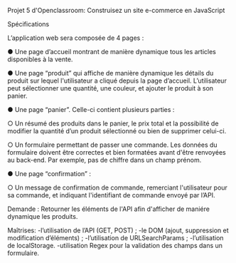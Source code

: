 Projet 5 d'Openclassroom: Construisez un site e-commerce en JavaScript

Spécifications

L’application web sera composée de 4 pages :

● Une page d’accueil montrant de manière dynamique tous les articles disponibles à
la vente.

● Une page “produit” qui affiche de manière dynamique les détails du produit sur
lequel l'utilisateur a cliqué depuis la page d’accueil. L’utilisateur
peut sélectionner une quantité, une couleur, et ajouter le produit à son panier.

● Une page “panier”. Celle-ci contient plusieurs parties :

○ Un résumé des produits dans le panier, le prix total et la possibilité de
modifier la quantité d’un produit sélectionné ou bien de supprimer celui-ci.

○ Un formulaire permettant de passer une commande. Les données du
formulaire doivent être correctes et bien formatées avant d'être renvoyées au
back-end. Par exemple, pas de chiffre dans un champ prénom.

● Une page “confirmation” :

○ Un message de confirmation de commande, remerciant l'utilisateur pour sa
commande, et indiquant l'identifiant de commande envoyé par l’API.


Demande : 
Retourner les éléments de l'API afin d'afficher de maniére dynamique les produits.

Maîtrises:
-l’utilisation de l’API (GET, POST) ;
-le DOM (ajout, suppression et modification d’éléments) ;
-l’utilisation de URLSearchParams ;
-l’utilisation de localStorage.
-utilisation Regex pour la validation des champs dans un formulaire.
